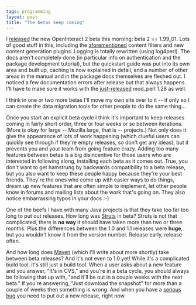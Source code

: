 ```yaml
---
tags: programming
layout: post
title: "The betas keep coming"
---
```




I <a href="http://mathforum.org/epigone/modperl/khimgangnu">released</a> the new OpenInteract 2 beta this morning: beta 2 == 1.99_01. Lots of good stuff in this, including the <a href="/2003/07/01/hitting_your_stride.html">aforementioned</a>  content filters and new content generation plugins. Logging is totally rewritten (using log4perl). The docs aren't completely done (in particular info on authentication and the package development tutorial), but the quickstart guide was put into its own area and built up, caching is now explained in detail, and a number of other areas in the manual and in the package docs themselves are fleshed out. I noticed a few documentation errors after release but that always happens. I'll have to make sure it works with the <a href="http://mathforum.org/epigone/modperl/tandspixrar">just-released</a> mod_perl 1.28 as well.

<p>I think in one or two more betas I'll move my own site over to it -- if only so I can create the data migration tools for other people to do the same thing...</p>

<p>Once you start an explicit beta cycle I think it's important to keep releases coming in fairly short order, three or four weeks or so between iterations. (More is okay for large -- Mozilla large, that is -- projects.) Not only does it give the appearance of lots of work happening (which clueful users can quickly see through if they're empty releases, so don't get any ideas), but it prevents you and your team from going feature crazy. Adding too many features between betas is a big disincentive for those users who are interested in following along, installing each beta as it comes out. True, you don't want to get hamstrung by backwards compatibility to a beta release, but you also want to keep these people happy because they're your best friends. They're the ones who come up with easier ways to do things, dream up new features that are often simple to implement, let other people know in forums and mailing lists about the work that's going on. They also notice embarrassing typos in your docs :-)</p>

<p>One of the beefs I have with many Java projects is that they take too far too long to put out releases. How long was <a href="http://jakarta.apache.org/struts/">Struts</a> in beta? Struts is not that complicated, there is <b>no way</b> it should have taken more than two or three months. Plus the differences between the 1.0 and 1.1 releases were <b>huge</b>, but you wouldn't know it from the version number. Release early, release often.</p>

<p>And how long does <a href="http://maven.apache.org/">Maven</a> (which I'll write about more shortly) take between beta releases? And it's not even to 1.0 yet! While it's a complicated build tool, it's still just a build tool. When a user asks about a new feature and you answer, "It's in CVS," and you're in a beta cycle, you should always be following that up with, "and it'll be out in a couple weeks with the next beta." If you're answering, "Just download the snapshot" for more than a couple of weeks then something is wrong. And when you have a <a href="http://wiki.codehaus.org/maven/BrokenManifestInBeta9">serious bug</a> you need to put out a new release, right now.</p>




